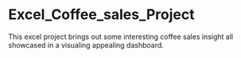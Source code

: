 # Excel_Coffee_sales_Project
 This excel project brings out some interesting coffee sales insight all showcased in a visualing appealing dashboard.
